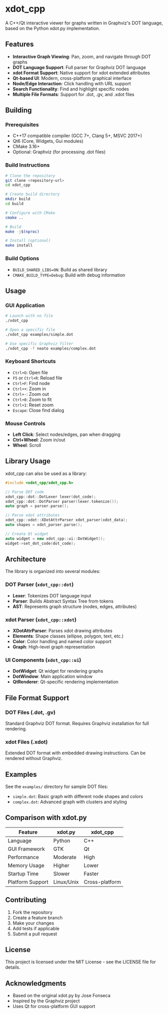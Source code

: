 # xdot_cpp

A C++/Qt interactive viewer for graphs written in Graphviz's DOT language, based on the Python xdot.py implementation.

## Features

- **Interactive Graph Viewing**: Pan, zoom, and navigate through DOT graphs
- **DOT Language Support**: Full parser for Graphviz DOT language
- **xdot Format Support**: Native support for xdot extended attributes
- **Qt-based UI**: Modern, cross-platform graphical interface
- **Node/Edge Interaction**: Click handling with URL support
- **Search Functionality**: Find and highlight specific nodes
- **Multiple File Formats**: Support for .dot, .gv, and .xdot files

## Building

### Prerequisites

- C++17 compatible compiler (GCC 7+, Clang 5+, MSVC 2017+)
- Qt6 (Core, Widgets, Gui modules)
- CMake 3.16+
- Optional: Graphviz (for processing .dot files)

### Build Instructions

```bash
# Clone the repository
git clone <repository-url>
cd xdot_cpp

# Create build directory
mkdir build
cd build

# Configure with CMake
cmake ..

# Build
make -j$(nproc)

# Install (optional)
make install
```

### Build Options

- `BUILD_SHARED_LIBS=ON`: Build as shared library
- `CMAKE_BUILD_TYPE=Debug`: Build with debug information

## Usage

### GUI Application

```bash
# Launch with no file
./xdot_cpp

# Open a specific file
./xdot_cpp examples/simple.dot

# Use specific Graphviz filter
./xdot_cpp -f neato examples/complex.dot
```

### Keyboard Shortcuts

- `Ctrl+O`: Open file
- `F5` or `Ctrl+R`: Reload file
- `Ctrl+F`: Find node
- `Ctrl++`: Zoom in
- `Ctrl+-`: Zoom out
- `Ctrl+0`: Zoom to fit
- `Ctrl+1`: Reset zoom
- `Escape`: Close find dialog

### Mouse Controls

- **Left Click**: Select nodes/edges, pan when dragging
- **Ctrl+Wheel**: Zoom in/out
- **Wheel**: Scroll

## Library Usage

xdot_cpp can also be used as a library:

```cpp
#include <xdot_cpp/xdot_cpp.h>

// Parse DOT code
xdot_cpp::dot::DotLexer lexer(dot_code);
xdot_cpp::dot::DotParser parser(lexer.tokenize());
auto graph = parser.parse();

// Parse xdot attributes
xdot_cpp::xdot::XDotAttrParser xdot_parser(xdot_data);
auto shapes = xdot_parser.parse();

// Create Qt widget
auto widget = new xdot_cpp::ui::DotWidget();
widget->set_dot_code(dot_code);
```

## Architecture

The library is organized into several modules:

### DOT Parser (`xdot_cpp::dot`)
- **Lexer**: Tokenizes DOT language input
- **Parser**: Builds Abstract Syntax Tree from tokens
- **AST**: Represents graph structure (nodes, edges, attributes)

### xdot Parser (`xdot_cpp::xdot`)
- **XDotAttrParser**: Parses xdot drawing attributes
- **Elements**: Shape classes (ellipse, polygon, text, etc.)
- **Color**: Color handling and named color support
- **Graph**: High-level graph representation

### UI Components (`xdot_cpp::ui`)
- **DotWidget**: Qt widget for rendering graphs
- **DotWindow**: Main application window
- **QtRenderer**: Qt-specific rendering implementation

## File Format Support

### DOT Files (.dot, .gv)
Standard Graphviz DOT format. Requires Graphviz installation for full rendering.

### xdot Files (.xdot)
Extended DOT format with embedded drawing instructions. Can be rendered without Graphviz.

## Examples

See the `examples/` directory for sample DOT files:

- `simple.dot`: Basic graph with different node shapes and colors
- `complex.dot`: Advanced graph with clusters and styling

## Comparison with xdot.py

| Feature | xdot.py | xdot_cpp |
|---------|---------|----------|
| Language | Python | C++ |
| GUI Framework | GTK | Qt |
| Performance | Moderate | High |
| Memory Usage | Higher | Lower |
| Startup Time | Slower | Faster |
| Platform Support | Linux/Unix | Cross-platform |

## Contributing

1. Fork the repository
2. Create a feature branch
3. Make your changes
4. Add tests if applicable
5. Submit a pull request

## License

This project is licensed under the MIT License - see the LICENSE file for details.

## Acknowledgments

- Based on the original xdot.py by Jose Fonseca
- Inspired by the Graphviz project
- Uses Qt for cross-platform GUI support
